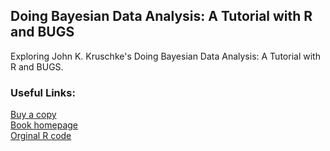 ## Doing Bayesian Data Analysis: A Tutorial with R and BUGS

Exploring John K. Kruschke's Doing Bayesian Data Analysis: A Tutorial with R and BUGS.  

### Useful Links:
[Buy a copy](http://www.amazon.com/Doing-Bayesian-Data-Analysis-Tutorial/dp/0123814855)  
[Book homepage](http://www.indiana.edu/~kruschke/DoingBayesianDataAnalysis/)  
[Orginal R code](http://www.indiana.edu/~kruschke/DoingBayesianDataAnalysis/Programs/)  


